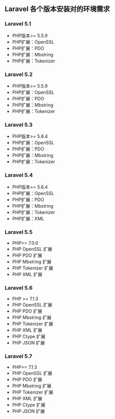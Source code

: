 ## Laravel 各个版本安装对的环境需求

### Laravel 5.1

* PHP版本&gt;= 5.5.9
* PHP扩展：OpenSSL
* PHP扩展：PDO
* PHP扩展：Mbstring
* PHP扩展：Tokenizer

### Laravel 5.2

* PHP版本&gt;= 5.5.9
* PHP扩展：OpenSSL
* PHP扩展：PDO
* PHP扩展：Mbstring
* PHP扩展：Tokenizer

### Laravel 5.3

* PHP版本&gt;= 5.6.4
* PHP扩展：OpenSSL
* PHP扩展：PDO
* PHP扩展：Mbstring
* PHP扩展：Tokenizer

### Laravel 5.4

* PHP版本&gt;= 5.6.4
* PHP扩展：OpenSSL
* PHP扩展：PDO
* PHP扩展：Mbstring
* PHP扩展：Tokenizer
* PHP扩展：XML

### Laravel 5.5

* PHP&gt;= 7.0.0
* PHP OpenSSL 扩展
* PHP PDO 扩展
* PHP Mbstring 扩展
* PHP Tokenizer 扩展
* PHP XML 扩展

### Laravel 5.6

* PHP &gt;= 7.1.3
* PHP OpenSSL 扩展
* PHP PDO 扩展
* PHP Mbstring 扩展
* PHP Tokenizer 扩展
* PHP XML 扩展
* PHP Ctype 扩展
* PHP JSON 扩展

### Laravel 5.7

* PHP&gt;= 7.1.3
* PHP OpenSSL 扩展
* PHP PDO 扩展
* PHP Mbstring 扩展
* PHP Tokenizer 扩展
* PHP XML 扩展
* PHP Ctype 扩展
* PHP JSON 扩展



